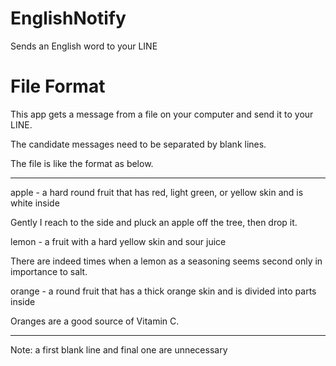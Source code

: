 # EnglishNotify
Sends an English word to your LINE

# File Format
This app gets a message from a file on your computer and send it to your LINE.

The candidate messages need to be separated by blank lines.

The file is like the format as below.

-----------------------------------------------------------------------------------------

apple - a hard round fruit that has red, light green, or yellow skin and is white inside

Gently I reach to the side and pluck an apple off the tree, then drop it.



lemon - a fruit with a hard yellow skin and sour juice

There are indeed times when a lemon as a seasoning seems second only in importance to salt.



orange - a round fruit that has a thick orange skin and is divided into parts inside

Oranges are a good source of Vitamin C.

-----------------------------------------------------------------------------------------

Note: a first blank line and final one are unnecessary
